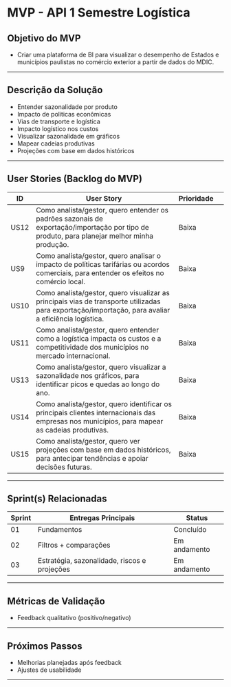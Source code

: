 #   MVP - API 1 Semestre Logística
##   Objetivo do MVP
- Criar uma plataforma de BI para visualizar o desempenho de Estados e municípios paulistas no comércio exterior a partir de dados do MDIC.

---

##   Descrição da Solução
- Entender sazonalidade por produto  
- Impacto de políticas econômicas
- Vias de transporte e logística
- Impacto logístico nos custos
- Visualizar sazonalidade em gráficos
- Mapear cadeias produtivas
- Projeções com base em dados históricos

---

##   User Stories (Backlog do MVP)
| ID  | User Story                                                                 | Prioridade | |
|-----|-----------------------------------------------------------------------------|------------|------------|
| US12| Como analista/gestor, quero entender os padrões sazonais de exportação/importação por tipo de produto, para planejar melhor minha produção.| Baixa    | |
| US9 | Como analista/gestor, quero analisar o impacto de políticas tarifárias ou acordos comerciais, para entender os efeitos no comércio local. | Baixa     | |
| US10| Como analista/gestor, quero visualizar as principais vias de transporte utilizadas para exportação/importação, para avaliar a eficiência logística.|Baixa||
| US11 | Como analista/gestor, quero entender como a logística impacta os custos e a competitividade dos municípios no mercado internacional.     | Baixa     | |
| US13 | Como analista/gestor, quero visualizar a sazonalidade nos gráficos, para identificar picos e quedas ao longo do ano.        | Baixa      | |
| US14 | Como analista/gestor, quero identificar os principais clientes internacionais das empresas nos municípios, para mapear as cadeias produtivas.| Baixa | |
| US15 | Como analista/gestor, quero ver projeções com base em dados históricos, para antecipar tendências e apoiar decisões futuras.    | Baixa    | |

---

##   Sprint(s) Relacionadas
| Sprint | Entregas Principais                          | Status       |
|--------|----------------------------------------------|--------------|
| 01     | Fundamentos                                  | Concluído    |
| 02     | Filtros + comparações                        | Em andamento |
| 03     | Estratégia, sazonalidade, riscos e projeções | Em andamento |

---

##   Métricas de Validação
- Feedback qualitativo (positivo/negativo)  

---

##   Próximos Passos
- Melhorias planejadas após feedback  
- Ajustes de usabilidade  

---
